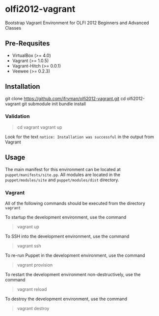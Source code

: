 olfi2012-vagrant
================

Bootstrap Vagrant Environment for OLFI 2012 Beginners and Advanced Classes

Pre-Requsites
-------------

+ VirtualBox (>= 4.0)
+ Vagrant (>= 1.0.5)
+ Vagrant-Hitch (>= 0.0.1)
+ Veewee (>= 0.2.3)

## Installation

 git clone https://github.com/jfryman/olfi2012-vagrant.git
 cd olfi2012-vagrant
 git submodule init
 bundle install

### Validation

> cd vagrant
> vagrant up

Look for the text `notice: Installation was successful` in the output from Vagrant

## Usage

The main manifest for this environment can be located at `puppet/manifests/site.pp`. All modules are located in the `puppet/modules/site` and `puppet/modules/dist` directory. 

### Vagrant

All of the following commands should be executed from the directory `vagrant`

To startup the development environment, use the command

> vagrant up

To SSH into the development environment, use the command

> vagrant ssh

To re-run Puppet in the development environment, use the command

> vagrant provision

To restart the development environment non-destructively, use the command

> vagrant reload

To destroy the development environment, use the command

> vagrant destroy
